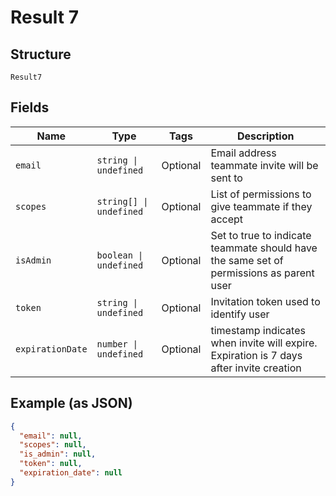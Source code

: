 
# Result 7

## Structure

`Result7`

## Fields

| Name | Type | Tags | Description |
|  --- | --- | --- | --- |
| `email` | `string \| undefined` | Optional | Email address teammate invite will be sent to |
| `scopes` | `string[] \| undefined` | Optional | List of permissions to give teammate if they accept |
| `isAdmin` | `boolean \| undefined` | Optional | Set to true to indicate teammate should have the same set of permissions as parent user |
| `token` | `string \| undefined` | Optional | Invitation token used to identify user |
| `expirationDate` | `number \| undefined` | Optional | timestamp indicates when invite will expire. Expiration is 7 days after invite creation |

## Example (as JSON)

```json
{
  "email": null,
  "scopes": null,
  "is_admin": null,
  "token": null,
  "expiration_date": null
}
```

